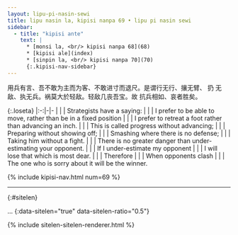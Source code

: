 ```yaml
---
layout: lipu-pi-nasin-sewi
title: lipu nasin la, kipisi nanpa 69 • lipu pi nasin sewi
sidebar:
  - title: "kipisi ante"
    text: |
      * [monsi la, <br/> kipisi nanpa 68](68)
      * [kipisi ale](index)
      * [sinpin la, <br/> kipisi nanpa 70](70)
      {:.kipisi-nav-sidebar}
---
```


用兵有言、吾不敢为主而为客、不敢进寸而退尺。是谓行无行、攘无臂、 扔 无敌、执无兵。祸莫大於轻敌。轻敌几丧吾宝。故 抗兵相如、哀者胜矣。

{:.loseta}
|:-:|-|-
|  |  | Strategists have a saying:
|  |  | I prefer to be able to move, rather than be in a fixed position
|  |  | I prefer to retreat a foot rather than advancing an inch.
|  |  | This is called progress without advancing;
|  |  | Preparing without showing off;
|  |  | Smashing where there is no defense;
|  |  | Taking him without a fight.
|  |  | There is no greater danger than under-estimating your opponent.
|  |  | If I under-estimate my opponent
|  |  | I will lose that which is most dear.
|  |  | Therefore
|  |  | When opponents clash
|  |  | The one who is sorry about it will be the winner.

{% include kipisi-nav.html num=69 %}

-------
{:#sitelen}

...
{:data-sitelen="true" data-sitelen-ratio="0.5"}

{% include sitelen-sitelen-renderer.html %}
